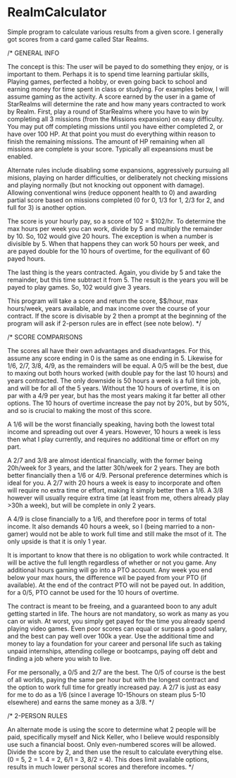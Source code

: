 # RealmCalculator

Simple program to calculate various results from a given score. I generally got scores from a card game called Star Realms.

/* GENERAL INFO

   The concept is this: The user will be payed to do something they enjoy, or is important to them. Perhaps it is to spend time learning partiular skills,
   Playing games, perfected a hobby, or even going back to school and earning money for time spent in class or studying. For examples below, I will assume gaming as the activity.
   A score earned by the user in a game of StarRealms will determine the rate and how many years contracted to work by Realm.
   First, play a round of StarRealms where you have to win by completing all 3 missions (from the Missions expansion) on easy difficulty. You may put off completing missions until you have either completed 2,
   or have over 100 HP. At that point you must do everything within reason to finish the remaining missions. The amount of HP remaining when all missions are complete is your score. 
   Typically all expeansions must be enabled.
   
   Alternate rules include disabling some expansions, aggressively pursuing all misions, playing on harder difficulties, or deliberately not checking
   missions and playing normally (but not knocking out opponent with damage). 
   Allowing conventional wins (reduce opponent health to 0) and awarding partial score based on missions completed (0 for 0, 1/3 for 1, 2/3 for 2, and full for 3) is another option.
   
   The score is your hourly pay, so a score of 102 = $102/hr. To determine the max hours per week you can work, divide by 5 and multiply the remainder by 10. So, 102 would give 20 hours.
   The exception is when a number is divisible by 5. When that happens they can work 50 hours per week, and are payed double for the 10 hours of overtime, for the equilivant of 60 payed hours.
   
   The last thing is the years contracted. Again, you divide by 5 and take the remainder, but this time subtract it from 5. The result is the years you will be payed to 
   play games. So, 102 would give 3 years. 
   
   This program will take a score and return the score, $$/hour, max hours/week, years available, and max income over the course of your contract. If the score is divisable by 2 
   then a prompt at the beginning of the program will ask if 2-person rules are in effect (see note below).
*/

/* SCORE COMPARISONS

   The scores all have their own advantages and disadvantages. For this, assume any score ending in 0 is the same as one ending in 5. Likewise for 1/6, 2/7, 3/8, 4/9, as the remainders will be equal.
   A 0/5 will be the best, due to maxing out both hours worked (with double pay for the last 10 hours) and years contracted. The only downside is 50 hours a week is a full time job, and will be for
   all of the 5 years. Without the 10 hours of overtime, it is on par with a 4/9 per year, but has the most years making it far better all other options. The 10 hours of overtime increase the 
   pay not by 20%, but by 50%, and so is crucial to making the most of this score.
   
   A 1/6 will be the worst financially speaking, having both the lowest total income and spreading out over 4 years. However, 10 hours a week is less then what I play currently, and requires no
   additional time or effort on my part.
   
   A 2/7 and 3/8 are almost identical financially, with the former being 20h/week for 3 years, and the latter 30h/week for 2 years. They are both better financially then a 1/6 or 4/9.
   Personal preference determines which is ideal for you. A 2/7 with 20 hours a week is easy to incorporate and often will require no extra time or effort, making it simply better then a 1/6.
   A 3/8 however will usually require extra time (at least from me, others already play >30h a week), but will be complete in only 2 years.
   
   A 4/9 is close financially to a 1/6, and therefore poor in terms of total income. It also demands 40 hours a week, so I (being married to a non-gamer) would not be able to work full time
   and still make the msot of it. The only upside is that it is only 1 year.
   
   It is important to know that there is no obligation to work while contracted. It will be active the full length regardless of whether or not you game. Any additional hours gaming will go
   into a PTO account. Any week you end below your max hours, the difference wil be payed from your PTO (if available). At the end of the contract PTO will not be payed out. In addition,
   for a 0/5, PTO cannot be used for the 10 hours of overtime.
  
   
   The contract is meant to be freeing, and a guaranteed boon to any adult getting started in life. The hours are not mandatory, so work as many as you can or wish.
   At worst, you simply get payed for the time you already spend playing video games. Even poor scores can equal or surpass a good salary, and the best can pay
   well over 100k a year. Use the additional time and money to lay a foundation for your career and personal life such as taking unpaid internships, attending college
   or bootcamps, paying off debt and finding a job where you wish to live.
   
   For me personally, a 0/5 and 2/7 are the best. The 0/5 of course is the best of all worlds, paying the same per hour but with the longest contract and the option to work full
   time for greatly increased pay. A 2/7 is just as easy for me to do as a 1/6 (since I average 10-15hours on steam plus 5-10 elsewhere) and earns the same money as a 3/8. 
*/

/* 2-PERSON RULES

   An alternate mode is using the score to determine what 2 people will be paid, specifically myself and Nick Keller, who I believe would responsibly use such a financial boost.
   Only even-numbered scores will be allowed. Divide the score by 2, and then use the result to calculate everything else. (0 = 5, 2 = 1. 4 = 2, 6/1 = 3, 8/2 = 4). This does limit
   available options, results in much lower personal scores and therefore incomes.
*/

